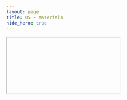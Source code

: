```yaml
---
layout: page
title: 05 - Materials
hide_hero: true
---
```


<link rel="stylesheet" href="assets/css/sample.css">

<iframe id='sample-frame'></iframe>
<script>
  const sampleFrame = document.getElementById('sample-frame');
  sampleFrame.src = `samples/05-materials.html${window.location.search}`;
</script>